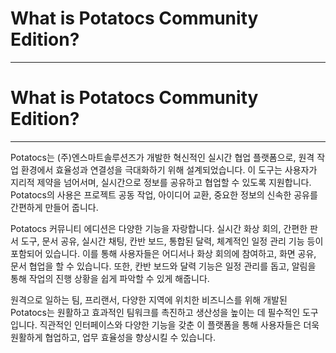 # What is Potatocs Community Edition?

---

# What is Potatocs Community Edition?

---
Potatocs는 (주)엔스마트솔루션즈가 개발한 혁신적인 실시간 협업 플랫폼으로, 원격 작업 환경에서 효율성과 연결성을 극대화하기 위해 설계되었습니다. 이 도구는 사용자가 지리적 제약을 넘어서며, 실시간으로 정보를 공유하고 협업할 수 있도록 지원합니다. Potatocs의 사용은 프로젝트 공동 작업, 아이디어 교환, 중요한 정보의 신속한 공유를 간편하게 만들어 줍니다.

Potatocs 커뮤니티 에디션은 다양한 기능을 자랑합니다. 실시간 화상 회의, 간편한 판서 도구, 문서 공유, 실시간 채팅, 칸반 보드, 통합된 달력, 체계적인 일정 관리 기능 등이 포함되어 있습니다. 이를 통해 사용자들은 어디서나 화상 회의에 참여하고, 화면 공유, 문서 협업을 할 수 있습니다. 또한, 칸반 보드와 달력 기능은 일정 관리를 돕고, 알림을 통해 작업의 진행 상황을 쉽게 파악할 수 있게 해줍니다.

원격으로 일하는 팀, 프리랜서, 다양한 지역에 위치한 비즈니스를 위해 개발된 Potatocs는 원활하고 효과적인 팀워크를 촉진하고 생산성을 높이는 데 필수적인 도구입니다. 직관적인 인터페이스와 다양한 기능을 갖춘 이 플랫폼을 통해 사용자들은 더욱 원활하게 협업하고, 업무 효율성을 향상시킬 수 있습니다.
